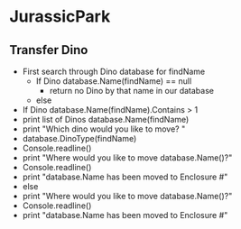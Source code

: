 # JurassicPark

## Transfer Dino

- First search through Dino database for findName
  - If Dino database.Name(findName) == null
    - return no Dino by that name in our database
  - else
- If Dino database.Name(findName).Contains > 1
- print list of Dinos database.Name(findName)
- print "Which dino would you like to move? "
- database.DinoType(findName)
- Console.readline()
- print "Where would you like to move database.Name()?"
- Console.readline()
- print "database.Name has been moved to Enclosure #"
- else
- print "Where would you like to move database.Name()?"
- Console.readline()
- print "database.Name has been moved to Enclosure #"
